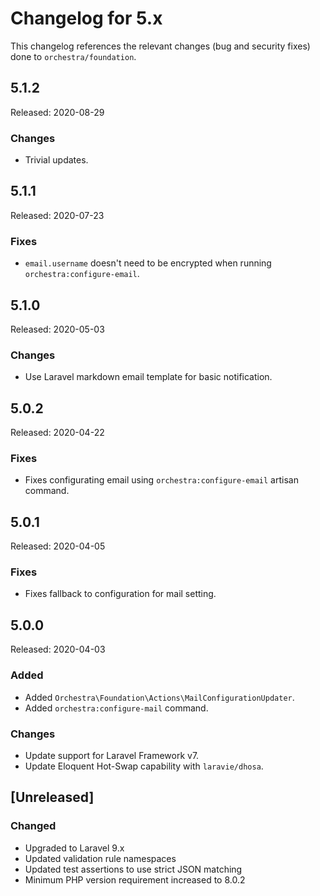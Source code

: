 # Changelog for 5.x

This changelog references the relevant changes (bug and security fixes) done to `orchestra/foundation`.

## 5.1.2

Released: 2020-08-29

### Changes

-   Trivial updates.

## 5.1.1

Released: 2020-07-23

### Fixes

-   `email.username` doesn't need to be encrypted when running `orchestra:configure-email`.

## 5.1.0

Released: 2020-05-03

### Changes

-   Use Laravel markdown email template for basic notification.

## 5.0.2

Released: 2020-04-22

### Fixes

-   Fixes configurating email using `orchestra:configure-email` artisan command.

## 5.0.1

Released: 2020-04-05

### Fixes

-   Fixes fallback to configuration for mail setting.

## 5.0.0

Released: 2020-04-03

### Added

-   Added `Orchestra\Foundation\Actions\MailConfigurationUpdater`.
-   Added `orchestra:configure-mail` command.

### Changes

-   Update support for Laravel Framework v7.
-   Update Eloquent Hot-Swap capability with `laravie/dhosa`.

## [Unreleased]

### Changed

-   Upgraded to Laravel 9.x
-   Updated validation rule namespaces
-   Updated test assertions to use strict JSON matching
-   Minimum PHP version requirement increased to 8.0.2
